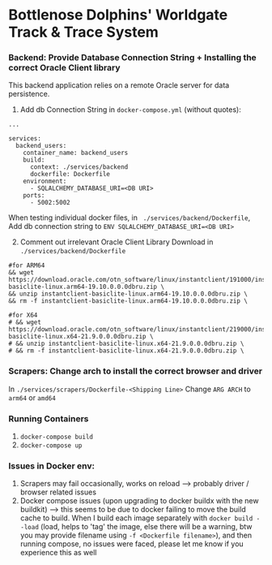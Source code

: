 # Bottlenose Dolphins' Worldgate Track & Trace System

### Backend: Provide Database Connection String + Installing the correct Oracle Client library 

This backend application relies on a remote Oracle server for data persistence.


1. Add db Connection String in ```docker-compose.yml``` (without quotes):

```
...

services:
  backend_users:
    container_name: backend_users
    build:
      context: ./services/backend
      dockerfile: Dockerfile
    environment:
      - SQLALCHEMY_DATABASE_URI=<DB URI>
    ports:
      - 5002:5002
```

When testing individual docker files, in ``` ./services/backend/Dockerfile```,
Add db connection string to ```ENV SQLALCHEMY_DATABASE_URI=<DB URI>```


2. Comment out irrelevant Oracle Client Library Download in ```./services/backend/Dockerfile```


```
#for ARM64
&& wget https://download.oracle.com/otn_software/linux/instantclient/191000/instantclient-basiclite-linux.arm64-19.10.0.0.0dbru.zip \
&& unzip instantclient-basiclite-linux.arm64-19.10.0.0.0dbru.zip \
&& rm -f instantclient-basiclite-linux.arm64-19.10.0.0.0dbru.zip \

#for X64
# && wget https://download.oracle.com/otn_software/linux/instantclient/219000/instantclient-basiclite-linux.x64-21.9.0.0.0dbru.zip \
# && unzip instantclient-basiclite-linux.x64-21.9.0.0.0dbru.zip \
# && rm -f instantclient-basiclite-linux.x64-21.9.0.0.0dbru.zip \
```

### Scrapers: Change arch to install the correct browser and driver

In ```./services/scrapers/Dockerfile-<Shipping Line>```
Change ```ARG ARCH``` to ```arm64``` or ```amd64```

### Running Containers

1. ```docker-compose build``` 
2. ```docker-compose up```


### Issues in Docker env:

1. Scrapers may fail occasionally, works on reload --> probably driver / browser related issues
2. Docker compose issues (upon upgrading to docker buildx with the new buildkit) --> this seems to be due to docker failing to move the build cache to build. When I build each image separately with ```docker build --load``` (load, helps to 'tag' the image, else there will be a warning, btw you may provide filename using ```-f <Dockerfile filename>```), and then running compose, no issues were faced, please let me know if you experience this as well
